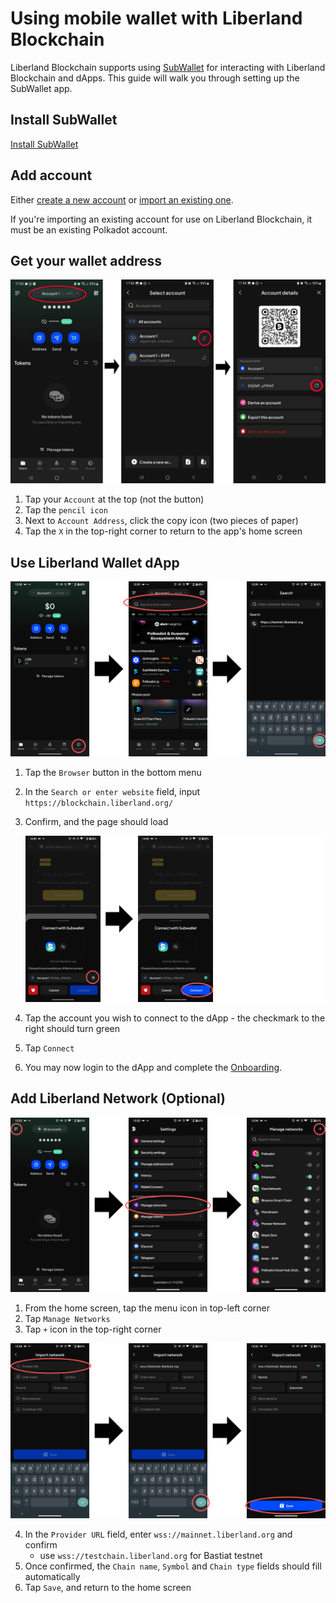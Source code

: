 # Using mobile wallet with Liberland Blockchain

Liberland Blockchain supports using [SubWallet](https://www.subwallet.app/) for interacting with Liberland Blockchain and dApps. This guide will walk you through setting up the SubWallet app.

## Install SubWallet

[Install SubWallet](https://www.subwallet.app/download.html)

## Add account

Either [create a new account](https://docs.subwallet.app/main/mobile-app-user-guide/account-management/create-a-new-account-with-new-seed-phrase) or [import an existing one](https://docs.subwallet.app/main/mobile-app-user-guide/account-management/import-restore-an-account).

If you're importing an existing account for use on Liberland Blockchain, it must be an existing Polkadot account. 

## Get your wallet address

![Show address - 1](../media/subwallet/show-address.jpeg)

1. Tap your `Account` at the top (not the button)
2. Tap the `pencil icon`
3. Next to `Account Address`, click the copy icon (two pieces of paper)
4. Tap the `X` in the top-right corner to return to the app's home screen

## Use Liberland Wallet dApp

![Use dApp - 1](../media/subwallet/use-dapp-1.png)

1. Tap the `Browser` button in the bottom menu
2. In the `Search or enter website` field, input `https://blockchain.liberland.org/`
3. Confirm, and the page should load

    ![Use dApp - 2](../media/subwallet/use-dapp-2.png)
4. Tap the account you wish to connect to the dApp - the checkmark to the right should turn green
5. Tap `Connect`
6. You may now login to the dApp and complete the [Onboarding](onboarding.md).

## Add Liberland Network (Optional)

![Opening network settings guide - 1](../media/subwallet/add-network-1.png)

1. From the home screen, tap the menu icon in top-left corner
2. Tap `Manage Networks`
3. Tap `+` icon in the top-right corner

![Opening network settings guide - 2](../media/subwallet/add-network-2.png)

4. In the `Provider URL` field, enter `wss://mainnet.liberland.org` and confirm
   * use `wss://testchain.liberland.org` for Bastiat testnet
5. Once confirmed, the `Chain name`, `Symbol` and `Chain type` fields should fill automatically
6. Tap `Save`, and return to the home screen
